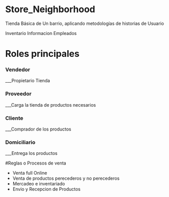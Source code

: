 # Store_Neighborhood
Tienda Básica de Un barrio, aplicando metodologías de historias de Usuario

Inventario
Informacion Empleados
# Roles principales
### Vendedor
___Propietario Tienda
### Proveedor
___Carga la tienda de productos necesarios

### Cliente
___Comprador de los productos

### Domiciliario
___Entrega los productos

#Reglas o Procesos de venta
* Venta full Online
* Venta de productos perecederos y no perecederos
* Mercadeo e inventariado
* Envio y Recepcion de Productos
